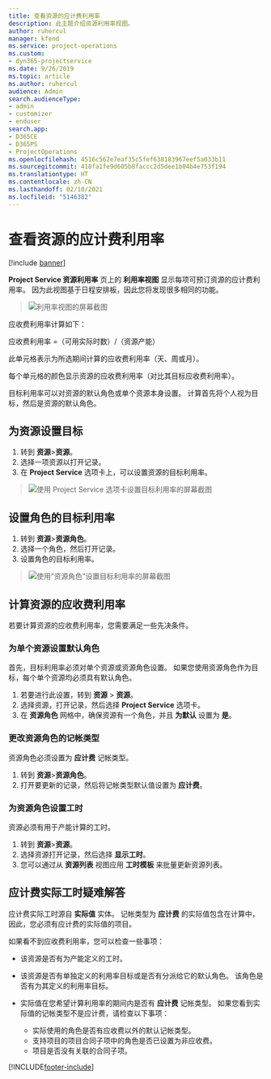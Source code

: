 ```yaml
---
title: 查看资源的应计费利用率
description: 此主题介绍资源利用率视图。
author: ruhercul
manager: kfend
ms.service: project-operations
ms.custom:
- dyn365-projectservice
ms.date: 9/26/2019
ms.topic: article
ms.author: ruhercul
audience: Admin
search.audienceType:
- admin
- customizer
- enduser
search.app:
- D365CE
- D365PS
- ProjectOperations
ms.openlocfilehash: 4516c562e7eaf35c5fef638183967eef5a033b11
ms.sourcegitcommit: 418fa1fe9d605b8faccc2d5dee1b04b4e753f194
ms.translationtype: HT
ms.contentlocale: zh-CN
ms.lasthandoff: 02/10/2021
ms.locfileid: "5146382"
---
```

# <a name="view-chargeable-utilization-for-resources"></a>查看资源的应计费利用率

[!include [banner](../includes/psa-now-project-operations.md)]
 
**Project Service 资源利用率** 页上的 **利用率视图** 显示每项可预订资源的应计费利用率。 因为此视图基于日程安排板，因此您将发现很多相同的功能。

> ![利用率视图的屏幕截图](media/FAQ-utilization-1.png)
 

应收费利用率计算如下：

   应收费利用率 =（可用实际时数）/（资源产能）

此单元格表示为所选期间计算的应收费利用率（天、周或月）。

每个单元格的颜色显示资源的应收费利用率（对比其目标应收费利用率）。 

目标利用率可以对资源的默认角色或单个资源本身设置。 计算首先将个人视为目标，然后是资源的默认角色。

## <a name="set-target-on-a-resource"></a>为资源设置目标

1. 转到 **资源**\>**资源**。 
2. 选择一项资源以打开记录。 
3. 在 **Project Service** 选项卡上，可以设置资源的目标利用率。

> ![使用 Project Service 选项卡设置目标利用率的屏幕截图](media/FAQ-utilization-2.png)
 
## <a name="set-target-utilization-on-a-role"></a>设置角色的目标利用率

1. 转到 **资源**\>**资源角色**。 
2. 选择一个角色，然后打开记录。 
3. 设置角色的目标利用率。

> ![使用“资源角色”设置目标利用率的屏幕截图](media/FAQ-utilization-3.png)
 
## <a name="calculate-chargeable-utilization-for-a-resource"></a>计算资源的应收费利用率

若要计算资源的应收费利用率，您需要满足一些先决条件。 

### <a name="set-default-role-for-individual-resource"></a>为单个资源设置默认角色

首先，目标利用率必须对单个资源或资源角色设置。 如果您使用资源角色作为目标，每个单个资源均必须具有默认角色。 

1. 若要进行此设置，转到 **资源** \> **资源**。 
2. 选择资源，打开记录，然后选择 **Project Service** 选项卡。 
3. 在 **资源角色** 网格中，确保资源有一个角色，并且 **为默认** 设置为 **是**。
 
### <a name="change-billing-type-for-resource-role"></a>更改资源角色的记帐类型

资源角色必须设置为 **应计费** 记帐类型。 

1. 转到 **资源**\>**资源角色**。 
2. 打开要更新的记录，然后将记帐类型默认值设置为 **应计费**。

### <a name="set-working-hours-for-resource-role"></a>为资源角色设置工时
 
资源必须有用于产能计算的工时。 

1. 转到 **资源**\>**资源**。 
2. 选择资源打开记录，然后选择 **显示工时**。 
3. 您可以通过从 **资源列表** 视图应用 **工时模板** 来批量更新资源列表。

## <a name="troubleshooting-chargeable-actual-hours"></a>应计费实际工时疑难解答

应计费实际工时源自 **实际值** 实体。 记帐类型为 **应计费** 的实际值包含在计算中，因此，您必须有应计费的实际值的项目。

如果看不到应收费利用率，您可以检查一些事项：

- 该资源是否有为产能定义的工时。
- 该资源是否有单独定义的利用率目标或是否有分派给它的默认角色。 该角色是否有为其定义的利用率目标。
- 实际值在您希望计算利用率的期间内是否有 **应计费** 记帐类型。 如果您看到实际值的记帐类型不是应计费，请检查以下事项：

  - 实际使用的角色是否有应收费以外的默认记帐类型。
  - 支持项目的项目合同子项中的角色是否已设置为非应收费。
  - 项目是否没有关联的合同子项。



[!INCLUDE[footer-include](../includes/footer-banner.md)]